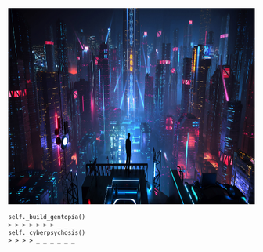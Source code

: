 <div align='center'>
  <img height=400 width=1000 src='https://github.com/billxbf/billxbf/blob/main/arasaka_bkgd.jpg?raw=true' />
</div>
    
    self._build_gentopia()
    > > > > > > > _ _ _  
    self._cyberpsychosis()
    > > > > _ _ _ _ _ _  
